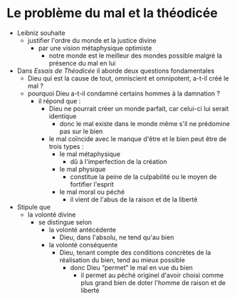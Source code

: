 # Le problème du mal et la théodicée

- Leibniz souhaite
  - justifier l'ordre du monde et la justice divine
    - par une vision métaphysique optimiste
      - notre monde est le meilleur des mondes possible malgré la présence du mal en lui
- Dans *Essais de Théodicée* il aborde deux questions fondamentales
  - Dieu qui est la cause de tout, omniscient et omnipotent, a-t-il créé le mal ?
  - pourquoi Dieu a-t-il condamné certains hommes à la damnation ?
    - il répond que :
      - Dieu ne pourrait créer un monde parfait, car celui-ci lui serait identique
        - donc le mal existe dans le monde même s'il ne prédomine pas sur le bien
      - le mal coïncide avec le manque d'être et le bien peut être de trois types :
        - le mal métaphysique
          - dû à l'imperfection de la création
        - le mal physique
          - constitue la peine de la culpabilité ou le moyen de fortifier l'esprit
        - le mal moral ou péché
          - il vient de l'abus de la raison et de la liberté
- Stipule que
  - la volonté divine
    - se distingue selon
      - la volonté antécédente
        - Dieu, dans l'absolu, ne tend qu'au bien
      - la volonté conséquente
        - Dieu, tenant compte des conditions concrètes de la réalisation du bien, tend au mieux possible
          - donc Dieu “permet” le mal en vue du bien
            - il permet au péché originel d'avoir choisi comme plus grand bien de doter l'homme de raison et de liberté
